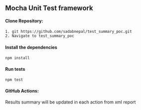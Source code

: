 ## Mocha Unit Test framework

#### Clone Repository:
```bash
1. git https://github.com/sadabnepal/test_summary_poc.git
2. Navigate to test_summary_poc
```

#### Install the dependencies
```bash
npm install
```

#### Run tests
```bash
npm test
```

#### GitHub Actions:
Results summary will be updated in each action from xml report